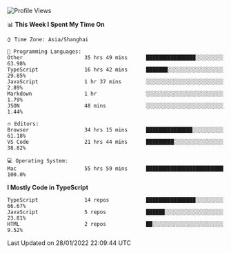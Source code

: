 <!--START_SECTION:waka-->
![Profile Views](http://img.shields.io/badge/Profile%20Views-0-blue)

📊 **This Week I Spent My Time On** 

```text
⌚︎ Time Zone: Asia/Shanghai

💬 Programming Languages: 
Other                    35 hrs 49 mins      ████████████████░░░░░░░░░   63.98% 
TypeScript               16 hrs 42 mins      ███████░░░░░░░░░░░░░░░░░░   29.85% 
JavaScript               1 hr 37 mins        ░░░░░░░░░░░░░░░░░░░░░░░░░   2.89% 
Markdown                 1 hr                ░░░░░░░░░░░░░░░░░░░░░░░░░   1.79% 
JSON                     48 mins             ░░░░░░░░░░░░░░░░░░░░░░░░░   1.44%

🔥 Editors: 
Browser                  34 hrs 15 mins      ███████████████░░░░░░░░░░   61.18% 
VS Code                  21 hrs 44 mins      █████████░░░░░░░░░░░░░░░░   38.82%

💻 Operating System: 
Mac                      55 hrs 59 mins      █████████████████████████   100.0%

```

**I Mostly Code in TypeScript** 

```text
TypeScript               14 repos            ████████████████░░░░░░░░░   66.67% 
JavaScript               5 repos             ██████░░░░░░░░░░░░░░░░░░░   23.81% 
HTML                     2 repos             ██░░░░░░░░░░░░░░░░░░░░░░░   9.52%

```



 Last Updated on 28/01/2022 22:09:44 UTC
<!--END_SECTION:waka-->
